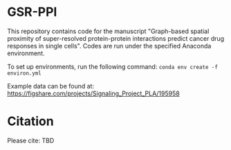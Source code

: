 # GSR-PPI

This repository contains code for the manuscript "Graph-based spatial proximity of super-resolved protein-protein interactions predict cancer drug responses in single cells". Codes are run under the specified Anaconda environment.

To set up environments, run the following command: `conda env create -f environ.yml`

Example data can be found at: https://figshare.com/projects/Signaling_Project_PLA/195958 


# Citation

Please cite: TBD
